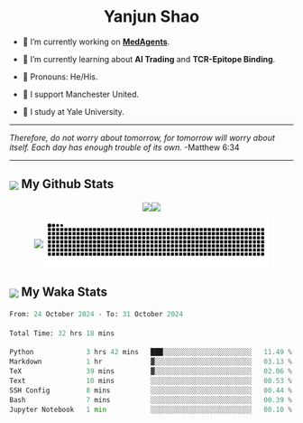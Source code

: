 

<h1 align="center">Yanjun Shao</h1>

- 🐒 I’m currently working on **[MedAgents](https://github.com/gersteinlab/MedAgents)**.

- 🦧 I’m currently learning about **AI Trading** and **TCR-Epitope Binding**.

- 🦍 Pronouns: He/His.

- 👹 I support Manchester United.

- 🐶 I study at Yale University.

---

<i> Therefore, do not worry about tomorrow, for tomorrow will worry about itself. Each day has enough trouble of its own. </i> -Matthew 6:34

---

<h2><img src="https://emojis.slackmojis.com/emojis/images/1579216111/7550/pikachu_wave.gif?1579216111" align="center" width="28" /> My Github Stats</h2>

<p align="center"><img align="center" src = "https://github-readme-stats.vercel.app/api?username=super-dainiu&show_icons=true&count_private=true&theme=tokyonight&hide=issues&line_height=30" width="400px"><img align="center" src = "https://github-readme-streak-stats.herokuapp.com/?user=super-dainiu&theme=tokyonight" width="400px"></p>

<p align="center"><img align="center" width="400px" src="https://github-readme-stats.vercel.app/api/top-langs/?username=super-dainiu&layout=compact&theme=tokyonight&hide=html,tex,jupyter%20notebook"><img align="center" width="400px" src="https://github.com/super-dainiu/super-dainiu/blob/output/github-contribution-grid-snake.svg"></p>

<h2><img src="https://emojis.slackmojis.com/emojis/images/1579216111/7550/pikachu_wave.gif?1579216111" align="center" width="28" /> My Waka Stats</h2>

<!--START_SECTION:waka-->

```python
From: 24 October 2024 - To: 31 October 2024

Total Time: 32 hrs 18 mins

Python             3 hrs 42 mins   ███░░░░░░░░░░░░░░░░░░░░░░   11.49 %
Markdown           1 hr            ▓░░░░░░░░░░░░░░░░░░░░░░░░   03.13 %
TeX                39 mins         ▓░░░░░░░░░░░░░░░░░░░░░░░░   02.06 %
Text               10 mins         ░░░░░░░░░░░░░░░░░░░░░░░░░   00.53 %
SSH Config         8 mins          ░░░░░░░░░░░░░░░░░░░░░░░░░   00.44 %
Bash               7 mins          ░░░░░░░░░░░░░░░░░░░░░░░░░   00.39 %
Jupyter Notebook   1 min           ░░░░░░░░░░░░░░░░░░░░░░░░░   00.10 %
```

<!--END_SECTION:waka-->
